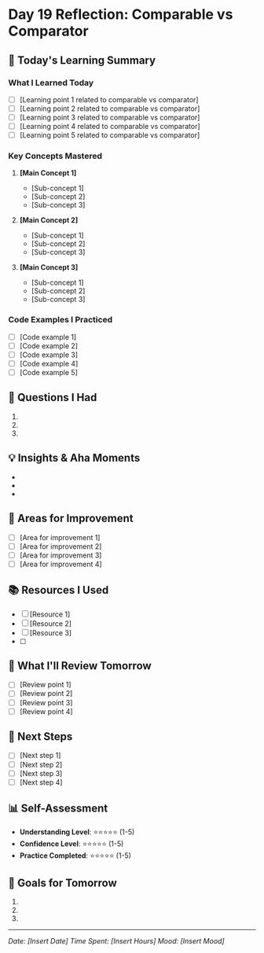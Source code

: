 # Day 19 Reflection: Comparable vs Comparator

## 📝 Today's Learning Summary

### What I Learned Today
- [ ] [Learning point 1 related to comparable vs comparator]
- [ ] [Learning point 2 related to comparable vs comparator]
- [ ] [Learning point 3 related to comparable vs comparator]
- [ ] [Learning point 4 related to comparable vs comparator]
- [ ] [Learning point 5 related to comparable vs comparator]

### Key Concepts Mastered
1. **[Main Concept 1]**
   - [Sub-concept 1]
   - [Sub-concept 2]
   - [Sub-concept 3]

2. **[Main Concept 2]**
   - [Sub-concept 1]
   - [Sub-concept 2]
   - [Sub-concept 3]

3. **[Main Concept 3]**
   - [Sub-concept 1]
   - [Sub-concept 2]
   - [Sub-concept 3]

### Code Examples I Practiced
- [ ] [Code example 1]
- [ ] [Code example 2]
- [ ] [Code example 3]
- [ ] [Code example 4]
- [ ] [Code example 5]

## 🤔 Questions I Had
1. 
2. 
3. 

## 💡 Insights & Aha Moments
- 
- 
- 

## 🎯 Areas for Improvement
- [ ] [Area for improvement 1]
- [ ] [Area for improvement 2]
- [ ] [Area for improvement 3]
- [ ] [Area for improvement 4]

## 📚 Resources I Used
- [ ] [Resource 1]
- [ ] [Resource 2]
- [ ] [Resource 3]
- [ ] 

## 🔄 What I'll Review Tomorrow
- [ ] [Review point 1]
- [ ] [Review point 2]
- [ ] [Review point 3]
- [ ] [Review point 4]

## 🚀 Next Steps
- [ ] [Next step 1]
- [ ] [Next step 2]
- [ ] [Next step 3]
- [ ] [Next step 4]

## 📊 Self-Assessment
- **Understanding Level**: ⭐⭐⭐⭐⭐ (1-5)
- **Confidence Level**: ⭐⭐⭐⭐⭐ (1-5)
- **Practice Completed**: ⭐⭐⭐⭐⭐ (1-5)

## 🎯 Goals for Tomorrow
1. 
2. 
3. 

---
*Date: [Insert Date]*
*Time Spent: [Insert Hours]*
*Mood: [Insert Mood]*
